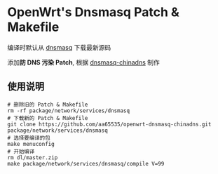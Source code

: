 OpenWrt's Dnsmasq Patch & Makefile
===

编译时默认从 [dnsmasq][1] 下载最新源码

添加**防 DNS 污染 Patch**, 根据 [dnsmasq-chinadns][2] 制作

使用说明
---

```
# 删除旧的 Patch & Makefile
rm -rf package/network/services/dnsmasq
# 下载新的 Patch & Makefile
git clone https://github.com/aa65535/openwrt-dnsmasq-chinadns.git package/network/services/dnsmasq
# 选择要编译的包
make menuconfig
# 开始编译
rm dl/master.zip
make package/network/services/dnsmasq/compile V=99
```


  [1]: https://github.com/aa65535/dnsmasq
  [2]: https://github.com/styx-hy/dnsmasq-chinadns
